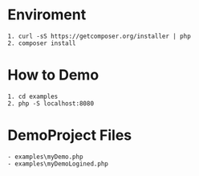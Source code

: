 # Enviroment

    1. curl -sS https://getcomposer.org/installer | php
    2. composer install

# How to Demo
  
    1. cd examples
    2. php -S localhost:8080

# DemoProject Files

    - examples\myDemo.php
    - examples\myDemoLogined.php
